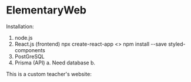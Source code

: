 # ElementaryWeb

Installation:
1. node.js
2. React.js (frontend)
    npx create-react-app <>
    npm install --save styled-components
3. PostGreSQL 
4. Prisma (API)
    a. Need database
    b. 

This is a custom teacher's website:

